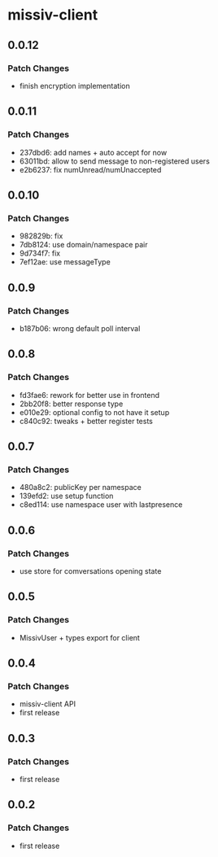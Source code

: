 # missiv-client

## 0.0.12

### Patch Changes

- finish encryption implementation

## 0.0.11

### Patch Changes

- 237dbd6: add names + auto accept for now
- 63011bd: allow to send message to non-registered users
- e2b6237: fix numUnread/numUnaccepted

## 0.0.10

### Patch Changes

- 982829b: fix
- 7db8124: use domain/namespace pair
- 9d734f7: fix
- 7ef12ae: use messageType

## 0.0.9

### Patch Changes

- b187b06: wrong default poll interval

## 0.0.8

### Patch Changes

- fd3fae6: rework for better use in frontend
- 2bb20f8: better response type
- e010e29: optional config to not have it setup
- c840c92: tweaks + better register tests

## 0.0.7

### Patch Changes

- 480a8c2: publicKey per namespace
- 139efd2: use setup function
- c8ed114: use namespace user with lastpresence

## 0.0.6

### Patch Changes

- use store for comversations opening state

## 0.0.5

### Patch Changes

- MissivUser + types export for client

## 0.0.4

### Patch Changes

- missiv-client API
- first release

## 0.0.3

### Patch Changes

- first release

## 0.0.2

### Patch Changes

- first release

